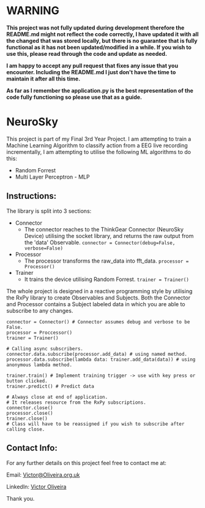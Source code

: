 # WARNING

**This project was not fully updated during development therefore the README.md might not reflect the code correctly, I
have updated it with all the changed that was stored locally, but there is no guarantee that is fully functional as it
has not been updated/modified in a while. If you wish to use this, please read through the code and update as needed.**

**I am happy to accept any pull request that fixes any issue that you encounter. Including the README.md I just don't
have the time to maintain it after all this time.**

**As far as I remember the application.py is the best representation of the code fully functioning so please use that as a
guide.**

# NeuroSky

This project is part of my Final 3rd Year Project. I am attempting to train a Machine Learning Algorithm to classify
action from a EEG live recording incrementally, I am attempting to utilise the following ML algorithms to do this:

- Random Forrest
- Multi Layer Perceptron - MLP

## Instructions:

The library is split into 3 sections:

- Connector
    - The connector reaches to the ThinkGear Connector (NeuroSky Device) utilising the socket library, and returns the
      raw output from the 'data' Observable.
      `connector = Connector(debug=False, verbose=False)`
- Processor
    - The processor transforms the raw_data into fft_data. `processor = Processor()`
- Trainer
    - It trains the device utilising Random Forrest. `trainer = Trainer()`

The whole project is designed in a reactive programming style by utilising the RxPy library to create Observables and
Subjects. Both the Connector and Processor contains a Subject labeled data in which you are able to subscribe to any
changes.

```
connector = Connector() # Connector assumes debug and verbose to be False.
processor = Proccessor()
trainer = Trainer()

# Calling async subscribers.
connector.data.subscribe(processor.add_data) # using named method.
processor.data.subscribe(lambda data: trainer.add_data(data)) # using anonymous lambda method. 

trainer.train() # Implement training trigger -> use with key press or button clicked.
trainer.predict() # Predict data

# Always close at end of application.
# It releases resource from the RxPy subscriptions.
connector.close()
processor.close()
trainer.close()
# Class will have to be reassigned if you wish to subscribe after calling close.
```

## Contact Info:

For any further details on this project feel free to contact me at:

Email: Victor@Oliveira.org.uk

LinkedIn: [Victor Oliveira](https://www.linkedin.com/in/vcoliveira)

Thank you.
